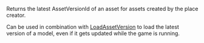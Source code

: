 Returns the latest AssetVersionId of an asset for assets created by the place creator.

Can be used in combination with [LoadAssetVersion](https://developer.roblox.com/api-reference/function/InsertService/LoadAssetVersion) to load the latest version of a model, even if it gets updated while the game is running.